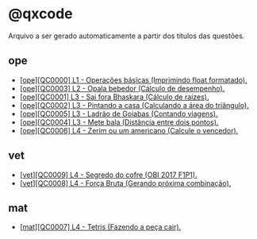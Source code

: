 # @qxcode

Arquivo a ser gerado automaticamente a partir dos títulos das questões.

## ope
- [[ope][QC0000] L1 - Operações básicas (Imprimindo float formatado).](./base/0000/Readme.md#qxcode)
- [[ope][QC0003] L2 - Opala bebedor (Cálculo de desempenho).](./base/0003/Readme.md#qxcode)
- [[ope][QC0001] L3 - Sai fora Bhaskara (Cálculo de raízes).](./base/0001/Readme.md#qxcode)
- [[ope][QC0002] L3 - Pintando a casa (Calculando a área do triângulo).](./base/0002/Readme.md#qxcode)
- [[ope][QC0005] L3 - Ladrão de Goiabas (Contando viagens).](./base/0005/Readme.md#qxcode)
- [[ope][QC0004] L3 - Mete bala (Distância entre dois pontos).](./base/0004/Readme.md#qxcode)
- [[ope][QC0006] L4 - Zerim ou um americano (Calcule o vencedor).](./base/0006/Readme.md#qxcode)


## vet
- [[vet][QC0009] L4 - Segredo do cofre (OBI 2017 F1P1).](./base/0009/Readme.md#qxcode)
- [[vet][QC0008] L4 - Força Bruta (Gerando próxima combinação).](./base/0008/Readme.md#qxcode)


## mat
- [[mat][QC0007] L4 - Tetris (Fazendo a peça cair).](./base/0007/Readme.md#qxcode)
